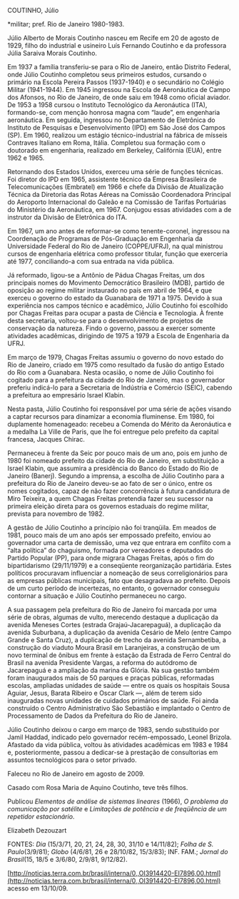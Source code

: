 COUTINHO, Júlio

\*militar; pref. Rio de Janeiro 1980-1983.

Júlio Alberto de Morais Coutinho nasceu em Recife em 20 de agosto de
1929, filho do industrial e usineiro Luís Fernando Coutinho e da
professora Júlia Saraiva Morais Coutinho.

Em 1937 a família transferiu-se para o Rio de Janeiro, então Distrito
Federal, onde Júlio Coutinho completou seus primeiros estudos, cursando
o primário na Escola Pereira Passos (1937-1940) e o secundário no
Colégio Militar (1941-1944). Em 1945 ingressou na Escola de Aeronáutica
de Campo dos Afonsos, no Rio de Janeiro, de onde saiu em 1948 como
oficial aviador. De 1953 a 1958 cursou o Instituto Tecnológico da
Aeronáutica (ITA), formando-se, com menção honrosa magna com “laude”, em
engenharia aeronáutica. Em seguida, ingressou no Departamento de
Eletrônica do Instituto de Pesquisas e Desenvolvimento (IPD) em São José
dos Campos (SP). Em 1960, realizou um estágio técnico-industrial na
fábrica de mísseis Contraves Italiano em Roma, Itália. Completou sua
formação com o doutorado em engenharia, realizado em Berkeley,
Califórnia (EUA), entre 1962 e 1965.

Retornando dos Estados Unidos, exerceu uma série de funções técnicas.
Foi diretor do IPD em 1965, assistente técnico da Empresa Brasileira de
Telecomunicações (Embratel) em 1966 e chefe da Divisão de Atualização
Técnica da Diretoria das Rotas Aéreas na Comissão Coordenadora Principal
do Aeroporto Internacional do Galeão e na Comissão de Tarifas Portuárias
do Ministério da Aeronáutica, em 1967. Conjugou essas atividades com a
de instrutor da Divisão de Eletrônica do ITA.

Em 1967, um ano antes de reformar-se como tenente-coronel, ingressou na
Coordenação de Programas de Pós-Graduação em Engenharia da Universidade
Federal do Rio de Janeiro (COPPE/UFRJ), na qual ministrou cursos de
engenharia elétrica como professor titular, função que exerceria até
1977, conciliando-a com sua entrada na vida pública.

Já reformado, ligou-se a Antônio de Pádua Chagas Freitas, um dos
principais nomes do Movimento Democrático Brasileiro (MDB), partido de
oposição ao regime militar instaurado no país em abril de 1964, e que
exerceu o governo do estado da Guanabara de 1971 a 1975. Devido à sua
experiência nos campos técnico e acadêmico, Júlio Coutinho foi escolhido
por Chagas Freitas para ocupar a pasta de Ciência e Tecnologia. À frente
desta secretaria, voltou-se para o desenvolvimento de projetos de
conservação da natureza. Findo o governo, passou a exercer somente
atividades acadêmicas, dirigindo de 1975 a 1979 a Escola de Engenharia
da UFRJ.

Em março de 1979, Chagas Freitas assumiu o governo do novo estado do Rio
de Janeiro, criado em 1975 como resultado da fusão do antigo Estado do
Rio com a Guanabara. Nesta ocasião, o nome de Júlio Coutinho foi
cogitado para a prefeitura da cidade do Rio de Janeiro, mas o governador
preferiu indicá-lo para a Secretaria de Indústria e Comércio (SEIC),
cabendo a prefeitura ao empresário Israel Klabin.

Nesta pasta, Júlio Coutinho foi responsável por uma série de ações
visando a captar recursos para dinamizar a economia fluminense. Em 1980,
foi duplamente homenageado: recebeu a Comenda do Mérito da Aeronáutica e
a medalha La Ville de Paris, que lhe foi entregue pelo prefeito da
capital francesa, Jacques Chirac.

Permaneceu à frente da Seic por pouco mais de um ano, pois em junho de
1980 foi nomeado prefeito da cidade do Rio de Janeiro, em substituição a
Israel Klabin, que assumira a presidência do Banco do Estado do Rio de
Janeiro (Banerj). Segundo a imprensa, a escolha de Júlio Coutinho para a
prefeitura do Rio de Janeiro deveu-se ao fato de ser o único, entre os
nomes cogitados, capaz de não fazer concorrência à futura candidatura de
Miro Teixeira, a quem Chagas Freitas pretendia fazer seu sucessor na
primeira eleição direta para os governos estaduais do regime militar,
prevista para novembro de 1982.

A gestão de Júlio Coutinho a princípio não foi tranqüila. Em meados de
1981, pouco mais de um ano após ser empossado prefeito, enviou ao
governador uma carta de demissão, uma vez que entrara em conflito com a
“alta política” do chaguismo, formada por vereadores e deputados do
Partido Popular (PP), para onde migrara Chagas Freitas, após o fim do
bipartidarismo (29/11/1979) e a conseqüente reorganização partidária.
Estes políticos procuravam influenciar a nomeação de seus
correligionários para as empresas públicas municipais, fato que
desagradava ao prefeito. Depois de um curto período de incertezas, no
entanto, o governador conseguiu contornar a situação e Júlio Coutinho
permaneceu no cargo.

A sua passagem pela prefeitura do Rio de Janeiro foi marcada por uma
série de obras, algumas de vulto, merecendo destaque a duplicação da
avenida Meneses Cortes (estrada Grajaú-Jacarepaguá), a duplicação da
avenida Suburbana, a duplicação da avenida Cesário de Melo (entre Campo
Grande e Santa Cruz), a duplicação de trecho da avenida Sernambetiba, a
construção do viaduto Moura Brasil em Laranjeiras, a construção de um
novo terminal de ônibus em frente à estação da Estrada de Ferro Central
do Brasil na avenida Presidente Vargas, a reforma do autódromo de
Jacarepaguá e a ampliação da marina da Glória. Na sua gestão também
foram inaugurados mais de 50 parques e praças públicas, reformadas
escolas, ampliadas unidades de saúde — entre os quais os hospitais Sousa
Aguiar, Jesus, Barata Ribeiro e Oscar Clark —, além de terem sido
inauguradas novas unidades de cuidados primários de saúde. Foi ainda
construído o Centro Administrativo São Sebastião e implantado o Centro
de Processamento de Dados da Prefeitura do Rio de Janeiro.

Júlio Coutinho deixou o cargo em março de 1983, sendo substituído por
Jamil Haddad, indicado pelo governador recém-empossado, Leonel Brizola.
Afastado da vida pública, voltou às atividades acadêmicas em 1983 e 1984
e, posteriormente, passou a dedicar-se à prestação de consultorias em
assuntos tecnológicos para o setor privado.

Faleceu no Rio de Janeiro em agosto de 2009.

Casado com Rosa Maria de Aquino Coutinho, teve três filhos.

Publicou *Elementos de análise de sistemas lineares* (1966), *O problema
da comunicação por satélite* e *Limitações de potência e de freqüência
de um repetidor estacionário*.

Elizabeth Dezouzart

FONTES: *Dia* (15/3/71, 20, 21, 24, 28, 30, 31/10 e 14/11/82); *Folha de
S. Paulo*(3/9/81); *Globo* (4/6/81, 26 e 28/10/82, 15/3/83); INF. FAM.;
*Jornal do Brasil*(15, 18/5 e 3/6/80, 2/9/81, 9/12/82).

[http://noticias.terra.com.br/brasil/interna/0,,OI3914420-EI7896,00.html](http://noticias.terra.com.br/brasil/interna/0,,OI3914420-EI7896,00.html)
acesso em 13/10/09.

 
